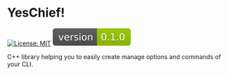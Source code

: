 # YesChief!

[![License: MIT](https://img.shields.io/badge/License-MIT-yellow.svg)](https://opensource.org/licenses/MIT)
![Version](version.svg)

C++ library helping you to easily create manage options and commands of your CLI.
